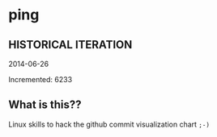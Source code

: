 # ping

## HISTORICAL ITERATION
2014-06-26

Incremented: 6233

## What is this?? 
Linux skills to hack the github commit visualization chart `;-)`
